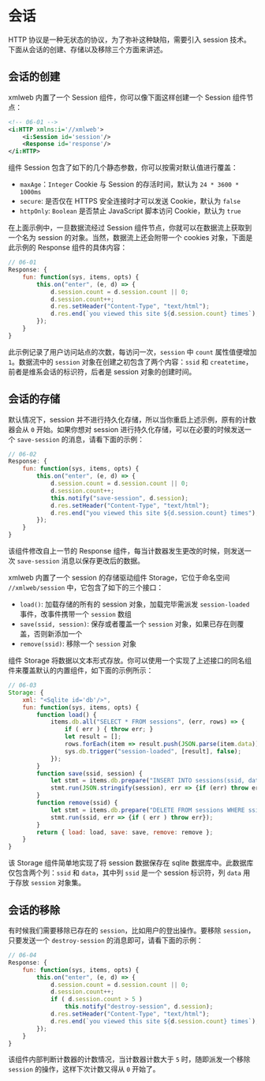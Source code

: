 # 会话

HTTP 协议是一种无状态的协议，为了弥补这种缺陷，需要引入 session 技术。下面从会话的创建、存储以及移除三个方面来讲述。

## 会话的创建

xmlweb 内置了一个 Session 组件，你可以像下面这样创建一个 Session 组件节点：

```xml
<!-- 06-01 -->
<i:HTTP xmlns:i='//xmlweb'>
    <i:Session id='session'/>
    <Response id='response'/>
</i:HTTP>
```

组件 Session 包含了如下的几个静态参数，你可以按需对默认值进行覆盖：

- `maxAge`：`Integer` Cookie 与 Session 的存活时间，默认为 `24 * 3600 * 1000ms`
- `secure`: 是否仅在 HTTPS 安全连接时才可以发送 Cookie，默认为 `false`
- `httpOnly`: `Boolean` 是否禁止 JavaScript 脚本访问 Cookie，默认为 `true`

在上面示例中，一旦数据流经过 Session 组件节点，你就可以在数据流上获取到一个名为 session 的对象。当然，数据流上还会附带一个 cookies 对象，下面是此示例的 Response 组件的具体内容：

```js
// 06-01
Response: {
    fun: function(sys, items, opts) {
        this.on("enter", (e, d) => {
            d.session.count = d.session.count || 0;
            d.session.count++;
            d.res.setHeader("Content-Type", "text/html");
            d.res.end(`you viewed this site ${d.session.count} times`);
        });
    }
}
```

此示例记录了用户访问站点的次数，每访问一次，`session` 中 `count` 属性值便增加 `1`。数据流中的 `session` 对象在创建之初包含了两个内容：`ssid` 和 `createtime`，前者是维系会话的标识符，后者是 session 对象的创建时间。

## 会话的存储

默认情况下，session 并不进行持久化存储，所以当你重启上述示例，原有的计数器会从 `0` 开始。如果你想对 session 进行持久化存储，可以在必要的时候发送一个 `save-session` 的消息，请看下面的示例：

```js
// 06-02
Response: {
    fun: function(sys, items, opts) {
        this.on("enter", (e, d) => {
            d.session.count = d.session.count || 0;
            d.session.count++;
            this.notify("save-session", d.session);
            d.res.setHeader("Content-Type", "text/html");
            d.res.end("you viewed this site ${d.session.count} times");
        });
    }
}
```

该组件修改自上一节的 Response 组件，每当计数器发生更改的时候，则发送一次 `save-session` 消息以保存更改后的数据。

xmlweb 内置了一个 session 的存储驱动组件 Storage，它位于命名空间 `//xmlweb/session` 中，它包含了如下的三个接口：

- `load()`: 加载存储的所有的 session 对象，加载完毕需派发 `session-loaded` 事件，改事件携带一个 `session` 数组
- `save(ssid, session)`: 保存或者覆盖一个 `session` 对象，如果已存在则覆盖，否则新添加一个
- `remove(ssid)`: 移除一个 `session` 对象

组件 Storage 将数据以文本形式存放。你可以使用一个实现了上述接口的同名组件来覆盖默认的内置组件，如下面的示例所示：

```js
// 06-03
Storage: {
    xml: "<Sqlite id='db'/>",
    fun: function(sys, items, opts) {
        function load() {
            items.db.all("SELECT * FROM sessions", (err, rows) => {
                if ( err ) { throw err; }
                let result = [];
                rows.forEach(item => result.push(JSON.parse(item.data)));
                sys.db.trigger("session-loaded", [result], false);
            });
        }
        function save(ssid, session) {
            let stmt = items.db.prepare("INSERT INTO sessions(ssid, data) VALUES(?,?)");
            stmt.run(JSON.stringify(session), err => {if (err) throw err});
        }
        function remove(ssid) {
            let stmt = items.db.prepare("DELETE FROM sessions WHERE ssid=?");
            stmt.run(ssid, err => {if ( err ) throw err});
        }
        return { load: load, save: save, remove: remove };
    }
}
```

该 Storage 组件简单地实现了将 session 数据保存在 sqlite 数据库中。此数据库仅包含两个列：`ssid` 和 `data`，其中列 `ssid` 是一个 session 标识符，列 `data` 用于存放 `session` 对象集。

## 会话的移除

有时候我们需要移除已存在的 `session`，比如用户的登出操作。要移除 `session`，只要发送一个 `destroy-session` 的消息即可，请看下面的示例：

```js
// 06-04
Response: {
    fun: function(sys, items, opts) {
        this.on("enter", (e, d) => {
            d.session.count = d.session.count || 0;
            d.session.count++;
            if ( d.session.count > 5 )
                this.notify("destroy-session", d.session);
            d.res.setHeader("Content-Type", "text/html");
            d.res.end(`you viewed this site ${d.session.count} times`);
        });
    }
}
```

该组件内部判断计数器的计数情况，当计数器计数大于 `5` 时，随即派发一个移除 `session` 的操作，这样下次计数又得从 `0` 开始了。